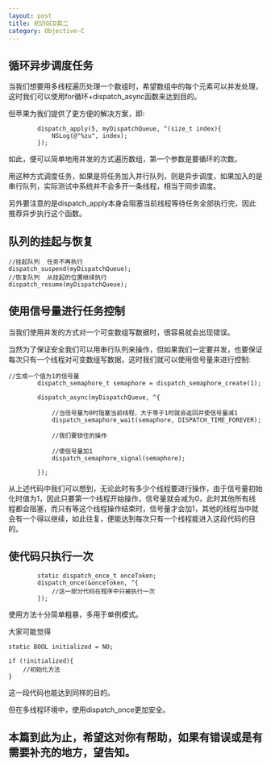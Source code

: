 ```yaml
---
layout: post
title: 初识GCD其二
category: Objective-C
---
```



## 循环异步调度任务

当我们想要用多线程遍历处理一个数组时，希望数组中的每个元素可以并发处理，这时我们可以使用for循环+dispatch_async函数来达到目的。

但苹果为我们提供了更方便的解决方案，即:

```
        dispatch_apply(5, myDispatchQueue, ^(size_t index){
            NSLog(@"%zu", index);
        });
```

如此，便可以简单地用并发的方式遍历数组，第一个参数是要循环的次数。

用这种方式调度任务，如果是将任务加入并行队列，则是异步调度，如果加入的是串行队列，实际测试中系统并不会多开一条线程，相当于同步调度。

另外要注意的是dispatch_apply本身会阻塞当前线程等待任务全部执行完，因此推荐异步执行这个函数。

## 队列的挂起与恢复

```
//挂起队列  任务不再执行
dispatch_suspend(myDispatchQueue);
//恢复队列  从挂起的位置继续执行
dispatch_resume(myDispatchQueue);
```

## 使用信号量进行任务控制

当我们使用并发的方式对一个可变数组写数据时，很容易就会出现错误。

当然为了保证安全我们可以用串行队列来操作，但如果我们一定要并发，也要保证每次只有一个线程对可变数组写数据，这时我们就可以使用信号量来进行控制:

```
//生成一个值为1的信号量
        dispatch_semaphore_t semaphore = dispatch_semaphore_create(1);
        
        dispatch_async(myDispatchQueue, ^{
           
            //当信号量为0时阻塞当前线程，大于等于1时就会返回并使信号量减1
            dispatch_semaphore_wait(semaphore, DISPATCH_TIME_FOREVER);
            
            //我们要锁住的操作
            
            //使信号量加1
            dispatch_semaphore_signal(semaphore);
            
        });
```

从上述代码中我们可以想到，无论此时有多少个线程要进行操作，由于信号量初始化时值为1，因此只要第一个线程开始操作，信号量就会减为0，此时其他所有线程都会阻塞，而只有等这个线程操作结束时，信号量才会加1，其他的线程当中就会有一个得以继续，如此往复，便能达到每次只有一个线程能进入这段代码的目的。

## 使代码只执行一次

```
        static dispatch_once_t onceToken;
        dispatch_once(&onceToken, ^{
            //这一部分代码在程序中只被执行一次
        });
```

使用方法十分简单粗暴，多用于单例模式。

大家可能觉得

```
static BOOL initialized = NO;

if (!initialized){
	//初始化方法
}
```

这一段代码也能达到同样的目的。

但在多线程环境中，使用dispatch_once更加安全。
 
## 本篇到此为止，希望这对你有帮助，如果有错误或是有需要补充的地方，望告知。



